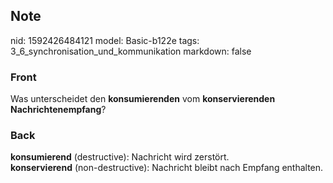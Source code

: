 ## Note
nid: 1592426484121
model: Basic-b122e
tags: 3_6_synchronisation_und_kommunikation
markdown: false

### Front
Was unterscheidet den <b>konsumierenden</b> vom <b>konservierenden Nachrichtenempfang</b>?

### Back
<div><b>konsumierend</b> (destructive): Nachricht wird zerstört.</div><div><b>konservierend</b> (non-destructive): Nachricht bleibt nach Empfang enthalten.</div><div>
</div>
